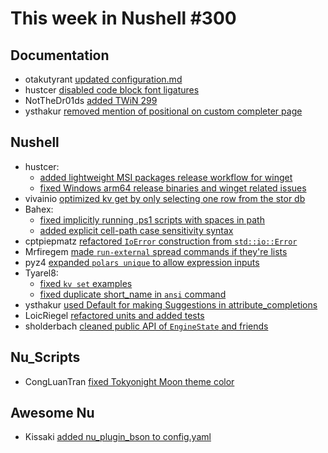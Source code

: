# This week in Nushell #300

## Documentation

- otakutyrant [updated configuration.md](https://github.com/nushell/nushell.github.io/pull/1923)
- hustcer [disabled code block font ligatures](https://github.com/nushell/nushell.github.io/pull/1922)
- NotTheDr01ds [added TWiN 299](https://github.com/nushell/nushell.github.io/pull/1920)
- ysthakur [removed mention of positional on custom completer page](https://github.com/nushell/nushell.github.io/pull/1897)

## Nushell

- hustcer:
  - [added lightweight MSI packages release workflow for winget](https://github.com/nushell/nushell/pull/15800)
  - [fixed Windows arm64 release binaries and winget related issues](https://github.com/nushell/nushell/pull/15690)
- vivainio [optimized kv get by only selecting one row from the stor db](https://github.com/nushell/nushell/pull/15792)
- Bahex:
  - [fixed implicitly running .ps1 scripts with spaces in path](https://github.com/nushell/nushell/pull/15781)
  - [added explicit cell-path case sensitivity syntax](https://github.com/nushell/nushell/pull/15692)
- cptpiepmatz [refactored `IoError` construction from `std::io::Error`](https://github.com/nushell/nushell/pull/15777)
- Mrfiregem [made `run-external` spread commands if they're lists](https://github.com/nushell/nushell/pull/15776)
- pyz4 [expanded `polars unique` to allow expression inputs](https://github.com/nushell/nushell/pull/15771)
- Tyarel8:
  - [fixed `kv set` examples](https://github.com/nushell/nushell/pull/15769)
  - [fixed duplicate short_name in `ansi` command](https://github.com/nushell/nushell/pull/15767)
- ysthakur [used Default for making Suggestions in attribute_completions](https://github.com/nushell/nushell/pull/15764)
- LoicRiegel [refactored units and added tests](https://github.com/nushell/nushell/pull/15746)
- sholderbach [cleaned public API of `EngineState` and friends](https://github.com/nushell/nushell/pull/15636)

## Nu_Scripts

- CongLuanTran [fixed Tokyonight Moon theme color](https://github.com/nushell/nu_scripts/pull/1125)

## Awesome Nu

- Kissaki [added nu_plugin_bson to config.yaml](https://github.com/nushell/awesome-nu/pull/123)
